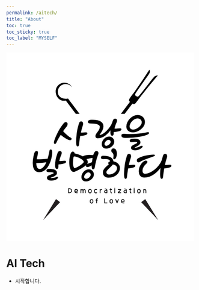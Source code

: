 ```yaml
---
permalink: /aitech/
title: "About"
toc: true
toc_sticky: true
toc_label: "MYSELF"
---
```


![icon](/image/profile/reinventoflove.png)

# AI Tech
- 시작합니다.